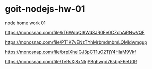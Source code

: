 # goit-nodejs-hw-01

node home work 01

https://monosnap.com/file/kT6WdqQI9Wd8JR0Ee0CZchAiRNwVQF

https://monosnap.com/file/PT1K7vENzTYnMrbmdmbmLQMIdwmgup

https://monosnap.com/file/brplXhelGJ3pCT1uO2TjY4HIaM9Vkf

https://monosnap.com/file/TeRsXj8xNlrjPBqhwqd76sbpF6eU0R

